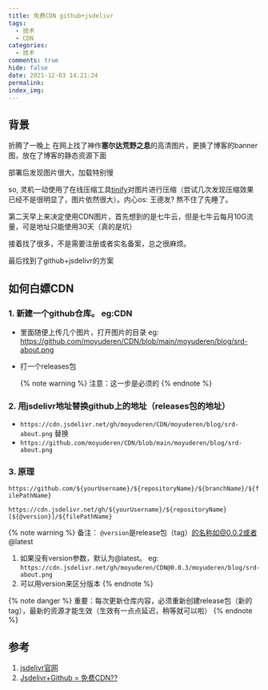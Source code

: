 ```yaml
---
title: 免费CDN github+jsdelivr
tags:
  - 技术
  - CDN
categories:
  - 技术
comments: true
hide: false
date: 2021-12-03 14:21:24
permalink:
index_img:
---
```


## 背景

折腾了一晚上 在网上找了神作**塞尔达荒野之息**的高清图片，更换了博客的banner图，放在了博客的静态资源下面

部署后发现图片很大，加载特别慢

so, 灵机一动使用了在线压缩工具[tinify](https://tinify.cn/)对图片进行压缩（尝试几次发现压缩效果已经不是很明显了，图片依然很大）。内心os: 王德发? 熬不住了先睡了。

第二天早上来决定使用CDN图片，首先想到的是七牛云，但是七牛云每月10G流量，可是地址只能使用30天（真的是坑）

接着找了很多，不是需要注册或者实名备案，总之很麻烦。

最后找到了github+jsdelivr的方案

## 如何白嫖CDN

### 1. 新建一个github仓库。 eg:CDN

- 里面随便上传几个图片，打开图片的目录 eg: <https://github.com/moyuderen/CDN/blob/main/moyuderen/blog/srd-about.png>

- 打一个releases包

    {% note warning %}
    注意：这一步是必须的
    {% endnote %}

### 2. 用jsdelivr地址替换github上的地址（releases包的地址）

- `https://cdn.jsdelivr.net/gh/moyuderen/CDN/moyuderen/blog/srd-about.png`
替换
- `https://github.com/moyuderen/CDN/blob/main/moyuderen/blog/srd-about.png`

### 3. 原理

`https://github.com/${yourUsername}/${repositoryName}/${branchName}/${filePathName}`

`https://cdn.jsdelivr.net/gh/${yourUsername}/${repositoryName}[${@version}]/${filePathName}`

{% note warning %}
备注：
    `@version`是release包（tag）的名称如@0.0.2或者@latest

1. 如果没有version参数，默认为@latest。 eg: `https://cdn.jsdelivr.net/gh/moyuderen/CDN@0.0.3/moyuderen/blog/srd-about.png`
2. 可以用version来区分版本
{% endnote %}

{% note danger %}
重要：每次更新仓库内容，必须重新创建release包（新的tag），最新的资源才能生效（生效有一点点延迟，稍等就可以啦）
{% endnote %}

## 参考

1. [jsdelivr官网](https://www.jsdelivr.com/?docs=gh)
2. [Jsdelivr+Github = 免费CDN??](https://cloud.tencent.com/developer/article/1847396)
